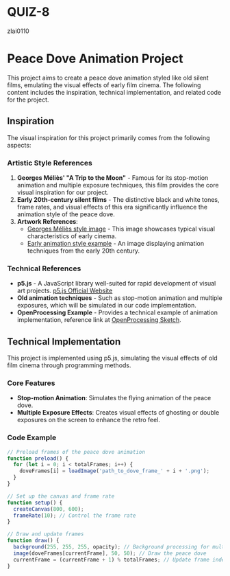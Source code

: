 # QUIZ-8
zlai0110
# Peace Dove Animation Project

This project aims to create a peace dove animation styled like old silent films, emulating the visual effects of early film cinema. The following content includes the inspiration, technical implementation, and related code for the project.

## Inspiration

The visual inspiration for this project primarily comes from the following aspects:

### Artistic Style References

1. **Georges Méliès' "A Trip to the Moon"** - Famous for its stop-motion animation and multiple exposure techniques, this film provides the core visual inspiration for our project.
2. **Early 20th-century silent films** - The distinctive black and white tones, frame rates, and visual effects of this era significantly influence the animation style of the peace dove.
3. **Artwork References**:
   - [Georges Méliès style image](https://pic1.zhimg.com/ecf7064ff3571941430e4c447df52850_r.jpg?source=1940ef5c) - This image showcases typical visual characteristics of early cinema.
   - [Early animation style example](https://th.bing.com/th/id/R.44b790d21ab012cf4afa3fa19824f85d?rik=522lO%2bQdKUrpEA&riu=http%3a%2f%2fwww.animationkolkata.com%2fblog%2fwp-content%2fuploads%2f2017%2f01%2fvZ1H1J5Nt3obIVx3tRZRWsquRKL.jpg) - An image displaying animation techniques from the early 20th century.

### Technical References

- **p5.js** - A JavaScript library well-suited for rapid development of visual art projects. [p5.js Official Website](https://p5js.org/)
- **Old animation techniques** - Such as stop-motion animation and multiple exposures, which will be simulated in our code implementation.
- **OpenProcessing Example** - Provides a technical example of animation implementation, reference link at [OpenProcessing Sketch](https://openprocessing.org/sketch/743533).

## Technical Implementation

This project is implemented using p5.js, simulating the visual effects of old film cinema through programming methods.

### Core Features

- **Stop-motion Animation**: Simulates the flying animation of the peace dove.
- **Multiple Exposure Effects**: Creates visual effects of ghosting or double exposures on the screen to enhance the retro feel.

### Code Example

```javascript
// Preload frames of the peace dove animation
function preload() {
  for (let i = 0; i < totalFrames; i++) {
    doveFrames[i] = loadImage('path_to_dove_frame_' + i + '.png');
  }
}

// Set up the canvas and frame rate
function setup() {
  createCanvas(800, 600);
  frameRate(10); // Control the frame rate
}

// Draw and update frames
function draw() {
  background(255, 255, 255, opacity); // Background processing for multiple exposures
  image(doveFrames[currentFrame], 50, 50); // Draw the peace dove
  currentFrame = (currentFrame + 1) % totalFrames; // Update frame index
}
